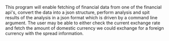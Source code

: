 This program will enable fetching of financial data from one of the financial api's, convert the data into a json structure, perform analysis and spit results of the analysis in a json format which is driven by a command line argument.
The user may be able to either check the current exchange rate and fetch the amount of domestic currency we could exchange for a foreign currency with the spread information.

